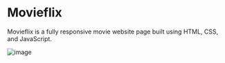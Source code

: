 # Movieflix

Movieflix is a fully responsive movie website page built using HTML, CSS, and JavaScript.

![image](https://github.com/sthefanyspina/Movieflix2/assets/125087195/c7e1e526-4be9-4869-b71d-4e12b9ed2382)
